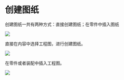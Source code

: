 
# 创建图纸

创建图纸一共有两种方式：直接创建图纸；在零件中插入图纸

![](创建图纸/2022-10-01-21-10-36.png)

直接在内容中选择工程图，进行创建图纸。

![](创建图纸/2022-10-01-21-10-44.png)

在零件或者装配中插入工程图。

![](创建图纸/2022-10-01-21-28-18.png)

